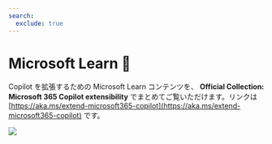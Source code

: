 ```yaml
---
search:
  exclude: true
---
```

# Microsoft Learn 📖

Copilot を拡張するための Microsoft Learn コンテンツを、 **Official Collection: Microsoft 365 Copilot extensibility** でまとめてご覧いただけます。リンクは [https://aka.ms/extend-microsoft365-copilot](https://aka.ms/extend-microsoft365-copilot) です。
    
<img src="https://m365-visitor-stats.azurewebsites.net/copilot-camp/mslearn--ja" />